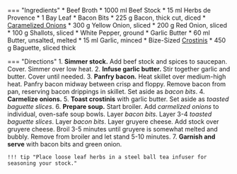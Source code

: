 === "Ingredients"
    * Beef Broth
        * 1000 ml Beef Stock
        * 15 ml Herbs de Provence
        * 1 Bay Leaf
    * Bacon Bits
        * 225 g Bacon, thick cut, diced
    * [Caramelized Onions](../../references/techniques/caramelized-onions.md)
        * 300 g Yellow Onion, sliced
        * 200 g Red Onion, sliced
        * 100 g Shallots, sliced
        * White Pepper, ground
    * Garlic Butter
        * 60 ml Butter, unsalted, melted
        * 15 ml Garlic, minced
    * Bize-Sized [Crostinis](../sides/crostinis.md)
        * 450 g Baguette, sliced thick

=== "Directions"
    1. **Simmer stock.** Add beef stock and spices to saucepan. Cover. Simmer over low heat.
    2. **Infuse garlic butter.** Stir together garlic and butter. Cover until needed.
    3. **Panfry bacon.** Heat skillet over medium-high heat. Panfry bacon midway between crisp and floppy. Remove bacon from pan, reserving bacon drippings in skillet. Set aside as *bacon bits*.
    4. **Carmelize onions.**
    5. **Toast crostinis** with garlic butter. Set aside as *toasted baguette slices*.
    6. **Prepare soup.** Start broiler. Add *carmelized onions* to individual, oven-safe soup bowls. Layer *bacon bits*. Layer 3-4 *toasted baguette slices*. Layer *bacon bits*. Layer gruyere cheese. Add stock over gruyere cheese. Broil 3-5 minutes until gruyere is somewhat melted and bubbly. Remove from broiler and let stand 5-10 minutes.
    7. **Garnish and serve** with bacon bits and green onion.

    !!! tip "Place loose leaf herbs in a steel ball tea infuser for seasoning your stock."
